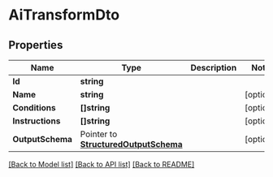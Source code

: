 # AiTransformDto

## Properties

Name | Type | Description | Notes
------------ | ------------- | ------------- | -------------
**Id** | **string** |  | 
**Name** | **string** |  | [optional] 
**Conditions** | **[]string** |  | [optional] 
**Instructions** | **[]string** |  | [optional] 
**OutputSchema** | Pointer to [**StructuredOutputSchema**](StructuredOutputSchema) |  | [optional] 

[[Back to Model list]](../README#documentation-for-models) [[Back to API list]](../README#documentation-for-api-endpoints) [[Back to README]](../README)


